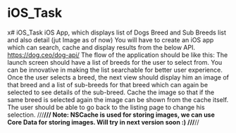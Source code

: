 # iOS_Task
x# iOS_Task iOS App, which displays list of Dogs Breed and Sub Breeds list and also detail (jut Image as of now)   You will have to create an iOS app which can search, cache and display results from the below API.  https://dog.ceo/dog-api/  The flow of the application should be like this:  The launch screen should have a list of breeds for the user to select from. You can be innovative in making the list searchable for better user experience.  Once the user selects a breed, the next view should display him an image of that breed and a list of sub-breeds for that breed which can again be selected to see details of the sub-breed.  Cache the image so that if the same breed is selected again the image can be shown from the cache itself.  The user should be able to go back to the listing page to change his selection.  ///**/// Note:  NSCache is used for storing images, we can use Core Data for storing images. Will try in next version soon :) ///**//
